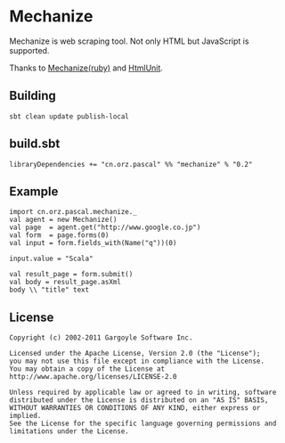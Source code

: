 # Mechanize

Mechanize is web scraping tool. 
Not only HTML but JavaScript is supported. 

Thanks to  [Mechanize(ruby)](https://github.com/tenderlove/mechanize) and [HtmlUnit](http://htmlunit.sourceforge.net/). 

## Building
    sbt clean update publish-local

## build.sbt
    libraryDependencies += "cn.orz.pascal" %% "mechanize" % "0.2"

## Example
    import cn.orz.pascal.mechanize._
    val agent = new Mechanize()
    val page  = agent.get("http://www.google.co.jp")
    val form  = page.forms(0)
    val input = form.fields_with(Name("q"))(0)
     
    input.value = "Scala"
     
    val result_page = form.submit()
    val body = result_page.asXml
    body \\ "title" text


## License 
    Copyright (c) 2002-2011 Gargoyle Software Inc.    

    Licensed under the Apache License, Version 2.0 (the "License");
    you may not use this file except in compliance with the License.
    You may obtain a copy of the License at
    http://www.apache.org/licenses/LICENSE-2.0
     
    Unless required by applicable law or agreed to in writing, software
    distributed under the License is distributed on an "AS IS" BASIS,
    WITHOUT WARRANTIES OR CONDITIONS OF ANY KIND, either express or implied.
    See the License for the specific language governing permissions and
    limitations under the License.

